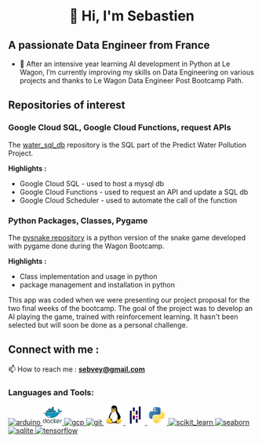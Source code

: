 <h1 align="center">👋 Hi, I'm Sebastien</h1>

## A passionate Data Engineer from France

- 🌱 After an intensive year learning AI development in Python at Le Wagon, I’m currently improving my skills on Data Engineering on various projects and thanks to Le Wagon Data Engineer Post Bootcamp Path.

## Repositories of interest

### Google Cloud SQL, Google Cloud Functions, request APIs
The [water_sql_db](https://github.com/sebvey/water_sql_db) repository is the SQL part of the Predict Water Pollution Project.  

**Highlights :**
- Google Cloud SQL - used to host a mysql db
- Google Cloud Functions - used to request an API and update a SQL db
- Google Cloud Scheduler - used to automate the call of the function

### Python Packages, Classes, Pygame
The [pysnake repository](https://github.com/sebvey/pysnake) is a python version of the snake game developed with pygame done during the Wagon Bootcamp.  

**Highlights :**
- Class implementation and usage in python
- package management and installation in python
  
This app was coded when we were presenting our project proposal for the two final weeks of the bootcamp.
The goal of the project was to develop an AI playing the game, trained with reinforcement learning.
It hasn't been selected but will soon be done as a personal challenge.


## Connect with me :
📫 How to reach me : **sebvey@gmail.com**

<h3 align="left">Languages and Tools:</h3>
<p align="left"> <a href="https://www.arduino.cc/" target="_blank" rel="noreferrer"> <img src="https://cdn.worldvectorlogo.com/logos/arduino-1.svg" alt="arduino" width="40" height="40"/> </a> <a href="https://www.docker.com/" target="_blank" rel="noreferrer"> <img src="https://raw.githubusercontent.com/devicons/devicon/master/icons/docker/docker-original-wordmark.svg" alt="docker" width="40" height="40"/> </a> <a href="https://cloud.google.com" target="_blank" rel="noreferrer"> <img src="https://www.vectorlogo.zone/logos/google_cloud/google_cloud-icon.svg" alt="gcp" width="40" height="40"/> </a> <a href="https://git-scm.com/" target="_blank" rel="noreferrer"> <img src="https://www.vectorlogo.zone/logos/git-scm/git-scm-icon.svg" alt="git" width="40" height="40"/> </a> <a href="https://www.linux.org/" target="_blank" rel="noreferrer"> <img src="https://raw.githubusercontent.com/devicons/devicon/master/icons/linux/linux-original.svg" alt="linux" width="40" height="40"/> </a> <a href="https://pandas.pydata.org/" target="_blank" rel="noreferrer"> <img src="https://raw.githubusercontent.com/devicons/devicon/2ae2a900d2f041da66e950e4d48052658d850630/icons/pandas/pandas-original.svg" alt="pandas" width="40" height="40"/> </a> <a href="https://www.python.org" target="_blank" rel="noreferrer"> <img src="https://raw.githubusercontent.com/devicons/devicon/master/icons/python/python-original.svg" alt="python" width="40" height="40"/> </a> <a href="https://scikit-learn.org/" target="_blank" rel="noreferrer"> <img src="https://upload.wikimedia.org/wikipedia/commons/0/05/Scikit_learn_logo_small.svg" alt="scikit_learn" width="40" height="40"/> </a> <a href="https://seaborn.pydata.org/" target="_blank" rel="noreferrer"> <img src="https://seaborn.pydata.org/_images/logo-mark-lightbg.svg" alt="seaborn" width="40" height="40"/> </a> <a href="https://www.sqlite.org/" target="_blank" rel="noreferrer"> <img src="https://www.vectorlogo.zone/logos/sqlite/sqlite-icon.svg" alt="sqlite" width="40" height="40"/> </a> <a href="https://www.tensorflow.org" target="_blank" rel="noreferrer"> <img src="https://www.vectorlogo.zone/logos/tensorflow/tensorflow-icon.svg" alt="tensorflow" width="40" height="40"/> </a> </p>

